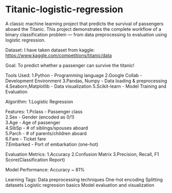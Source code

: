 # Titanic-logistic-regression
A classic machine learning project that predicts the survival of passengers aboard the Titanic. This project demonstrates the complete workflow of a binary classification problem — from data preprocessing to evaluation using logistic regression.

Dataset:
I have taken dataset from kaggle: https://www.kaggle.com/competitions/titanic/data

Goal:
To predict whether a passenger can survive the titanic!

Tools Used:
1.Python - Programming language
2.Google Collab - Development Environment
3.Pandas, Numpy - Data loading & preprocessing
4.Seaborn,Matplotlib - Data visualization
5.Scikit-learn - Model Training and Evaluation

Algorithm:
1.Logistic Regression

Features:
1.Pclass - Passenger class               
2.Sex - Gender (encoded as 0/1)       
3.Age - Age of passenger              
4.SibSp - # of siblings/spouses aboard  
5.Parch - # of parents/children aboard  
6.Fare - Ticket fare                   
7.Embarked - Port of embarkation (one-hot) 


Evaluation Metrics: 
1.Accuracy
2.Confusion Matrix
3.Precision, Recall, F1 Score(Classification Report)

Model Performance:
Accuracy ~ 81%

Learning Tags:
Data preprocessing techniques
One-hot encoding
Splitting datasets
Logistic regression basics
Model evaluation and visualization



